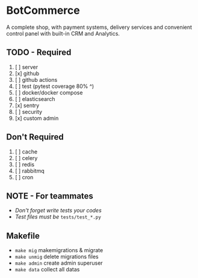 # BotCommerce

A complete shop, with payment systems, delivery services and convenient control panel with built-in CRM and Analytics.

## TODO - Required

1. [ ] server
2. [x] github
3. [ ] github actions
4. [ ] test (pytest coverage 80% ^)
5. [ ] docker/docker compose
6. [ ] elasticsearch
7. [x] sentry
8. [ ] security
9. [x] custom admin

## Don't Required

1. [ ] cache
2. [ ] celery
3. [ ] redis
4. [ ] rabbitmq
5. [ ] cron

## NOTE - For teammates

- _Don't forget write tests your codes_
- _Test files must be_ `tests/test_*.py`

## Makefile
- ```make mig``` makemigrations & migrate 
- ```make unmig``` delete migrations files 
- ```make admin``` create admin superuser
- ```make data``` collect all datas